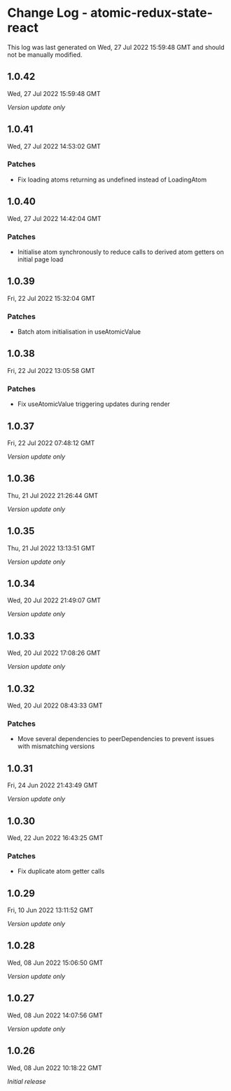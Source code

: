 # Change Log - atomic-redux-state-react

This log was last generated on Wed, 27 Jul 2022 15:59:48 GMT and should not be manually modified.

## 1.0.42
Wed, 27 Jul 2022 15:59:48 GMT

_Version update only_

## 1.0.41
Wed, 27 Jul 2022 14:53:02 GMT

### Patches

- Fix loading atoms returning as undefined instead of LoadingAtom

## 1.0.40
Wed, 27 Jul 2022 14:42:04 GMT

### Patches

- Initialise atom synchronously to reduce calls to derived atom getters on initial page load

## 1.0.39
Fri, 22 Jul 2022 15:32:04 GMT

### Patches

- Batch atom initialisation in useAtomicValue

## 1.0.38
Fri, 22 Jul 2022 13:05:58 GMT

### Patches

- Fix useAtomicValue triggering updates during render

## 1.0.37
Fri, 22 Jul 2022 07:48:12 GMT

_Version update only_

## 1.0.36
Thu, 21 Jul 2022 21:26:44 GMT

_Version update only_

## 1.0.35
Thu, 21 Jul 2022 13:13:51 GMT

_Version update only_

## 1.0.34
Wed, 20 Jul 2022 21:49:07 GMT

_Version update only_

## 1.0.33
Wed, 20 Jul 2022 17:08:26 GMT

_Version update only_

## 1.0.32
Wed, 20 Jul 2022 08:43:33 GMT

### Patches

- Move several dependencies to peerDependencies to prevent issues with mismatching versions

## 1.0.31
Fri, 24 Jun 2022 21:43:49 GMT

_Version update only_

## 1.0.30
Wed, 22 Jun 2022 16:43:25 GMT

### Patches

- Fix duplicate atom getter calls

## 1.0.29
Fri, 10 Jun 2022 13:11:52 GMT

_Version update only_

## 1.0.28
Wed, 08 Jun 2022 15:06:50 GMT

_Version update only_

## 1.0.27
Wed, 08 Jun 2022 14:07:56 GMT

_Version update only_

## 1.0.26
Wed, 08 Jun 2022 10:18:22 GMT

_Initial release_

